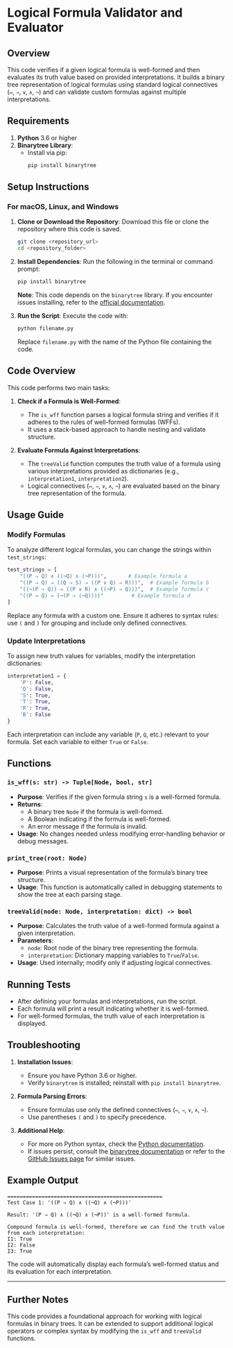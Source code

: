 
# Logical Formula Validator and Evaluator

## Overview

This code verifies if a given logical formula is well-formed and then evaluates its truth value based on provided interpretations. It builds a binary tree representation of logical formulas using standard logical connectives (`⇔`, `⇒`, `∨`, `∧`, `¬`) and can validate custom formulas against multiple interpretations.

## Requirements

1. **Python** 3.6 or higher
2. **Binarytree Library**:
   - Install via pip:
     ```bash
     pip install binarytree
     ```

## Setup Instructions

### For macOS, Linux, and Windows

1. **Clone or Download the Repository**: Download this file or clone the repository where this code is saved.
   ```bash
   git clone <repository_url>
   cd <repository_folder>
   ```

2. **Install Dependencies**:
   Run the following in the terminal or command prompt:
   ```bash
   pip install binarytree
   ```

   **Note**: This code depends on the `binarytree` library. If you encounter issues installing, refer to the [official documentation](https://pypi.org/project/binarytree/).

3. **Run the Script**:
   Execute the code with:
   ```bash
   python filename.py
   ```
   Replace `filename.py` with the name of the Python file containing the code.

## Code Overview

This code performs two main tasks:

1. **Check if a Formula is Well-Formed**:
   - The `is_wff` function parses a logical formula string and verifies if it adheres to the rules of well-formed formulas (WFFs).
   - It uses a stack-based approach to handle nesting and validate structure.

2. **Evaluate Formula Against Interpretations**:
   - The `treeValid` function computes the truth value of a formula using various interpretations provided as dictionaries (e.g., `interpretation1`, `interpretation2`).
   - Logical connectives (`⇔`, `⇒`, `∨`, `∧`, `¬`) are evaluated based on the binary tree representation of the formula.

## Usage Guide

### Modify Formulas

To analyze different logical formulas, you can change the strings within `test_strings`:

```python
test_strings = [
    "((P ⇒ Q) ∧ ((¬Q) ∧ (¬P)))",       # Example formula a
    "((P ⇒ Q) ⇒ ((Q ⇒ S) ⇒ ((P ∨ Q) ⇒ R)))",  # Example formula b
    "((¬(P ⇒ Q)) ⇔ ((P ∨ R) ∧ ((¬P) ⇒ Q)))",  # Example formula c
    "((P ⇔ Q) ⇔ (¬(P ⇒ (¬Q))))"         # Example formula d
]
```

Replace any formula with a custom one. Ensure it adheres to syntax rules: use `(` and `)` for grouping and include only defined connectives.

### Update Interpretations

To assign new truth values for variables, modify the interpretation dictionaries:

```python
interpretation1 = {
    'P': False,
    'Q': False,
    'S': True,
    'T': True,
    'R': True,
    'B': False
}
```

Each interpretation can include any variable (`P`, `Q`, etc.) relevant to your formula. Set each variable to either `True` or `False`.

## Functions

### `is_wff(s: str) -> Tuple[Node, bool, str]`
- **Purpose**: Verifies if the given formula string `s` is a well-formed formula.
- **Returns**:
  - A binary tree `Node` if the formula is well-formed.
  - A Boolean indicating if the formula is well-formed.
  - An error message if the formula is invalid.
- **Usage**: No changes needed unless modifying error-handling behavior or debug messages.

### `print_tree(root: Node)`
- **Purpose**: Prints a visual representation of the formula’s binary tree structure.
- **Usage**: This function is automatically called in debugging statements to show the tree at each parsing stage.

### `treeValid(node: Node, interpretation: dict) -> bool`
- **Purpose**: Calculates the truth value of a well-formed formula against a given interpretation.
- **Parameters**:
  - `node`: Root node of the binary tree representing the formula.
  - `interpretation`: Dictionary mapping variables to `True`/`False`.
- **Usage**: Used internally; modify only if adjusting logical connectives.

## Running Tests

- After defining your formulas and interpretations, run the script.
- Each formula will print a result indicating whether it is well-formed.
- For well-formed formulas, the truth value of each interpretation is displayed.

## Troubleshooting

1. **Installation Issues**:
   - Ensure you have Python 3.6 or higher.
   - Verify `binarytree` is installed; reinstall with `pip install binarytree`.

2. **Formula Parsing Errors**:
   - Ensure formulas use only the defined connectives (`⇔`, `⇒`, `∨`, `∧`, `¬`).
   - Use parentheses `(` and `)` to specify precedence.

3. **Additional Help**:
   - For more on Python syntax, check the [Python documentation](https://docs.python.org/3/).
   - If issues persist, consult the [binarytree documentation](https://pypi.org/project/binarytree/) or refer to the [GitHub Issues page](https://github.com/joowani/binarytree/issues) for similar issues.

## Example Output

```plaintext
==================================================
Test Case 1: '((P ⇒ Q) ∧ ((¬Q) ∧ (¬P)))'

Result: '(P ⇒ Q) ∧ ((¬Q) ∧ (¬P))' is a well-formed formula.

Compound formula is well-formed, therefore we can find the truth value from each interpretation:
I1: True
I2: False
I3: True
```

The code will automatically display each formula’s well-formed status and its evaluation for each interpretation.

---

## Further Notes

This code provides a foundational approach for working with logical formulas in binary trees. It can be extended to support additional logical operators or complex syntax by modifying the `is_wff` and `treeValid` functions.
